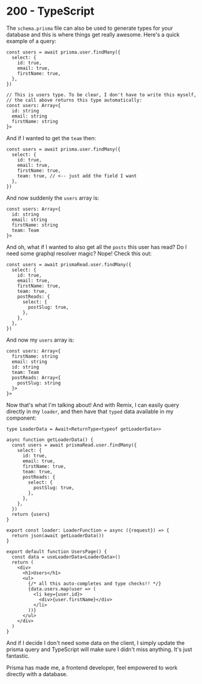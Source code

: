 # 200 - TypeScript

The ```schema.prisma``` file can also be used to generate types for your database and this is where things get really awesome. Here's a quick example of a query:

```
const users = await prisma.user.findMany({
  select: {
    id: true,
    email: true,
    firstName: true,
  },
})
```

```
// This is users type. To be clear, I don't have to write this myself,
// the call above returns this type automatically:
const users: Array<{
  id: string
  email: string
  firstName: string
}>
```

And if I wanted to get the ```team``` then:

```
const users = await prisma.user.findMany({
  select: {
    id: true,
    email: true,
    firstName: true,
    team: true, // <-- just add the field I want
  },
})
```

And now suddenly the ```users``` array is:

```
const users: Array<{
  id: string
  email: string
  firstName: string
  team: Team
}>
```

And oh, what if I wanted to also get all the ```posts``` this user has read? Do I need some graphql resolver magic? Nope! Check this out:

```
const users = await prismaRead.user.findMany({
  select: {
    id: true,
    email: true,
    firstName: true,
    team: true,
    postReads: {
      select: {
        postSlug: true,
      },
    },
  },
})
```

And now my ```users``` array is:

```
const users: Array<{
  firstName: string
  email: string
  id: string
  team: Team
  postReads: Array<{
    postSlug: string
  }>
}>
```

Now that's what I'm talking about! And with Remix, I can easily query directly in my ```loader```, and then have that ```typed``` data available in my component:

```
type LoaderData = Await<ReturnType<typeof getLoaderData>>

async function getLoaderData() {
  const users = await prismaRead.user.findMany({
    select: {
      id: true,
      email: true,
      firstName: true,
      team: true,
      postReads: {
        select: {
          postSlug: true,
        },
      },
    },
  })
  return {users}
}

export const loader: LoaderFunction = async ({request}) => {
  return json(await getLoaderData())
}

export default function UsersPage() {
  const data = useLoaderData<LoaderData>()
  return (
    <div>
      <h1>Users</h1>
      <ul>
        {/* all this auto-completes and type checks!! */}
        {data.users.map(user => (
          <li key={user.id}>
            <div>{user.firstName}</div>
          </li>
        ))}
      </ul>
    </div>
  )
}
```

And if I decide I don't need some data on the client, I simply update the prisma query and TypeScript will make sure I didn't miss anything. It's just fantastic.

Prisma has made me, a frontend developer, feel empowered to work directly with a database.
